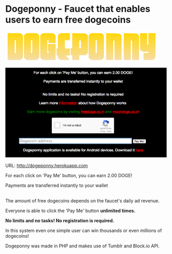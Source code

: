 # Dogeponny - Faucet that enables users to earn free dogecoins

![alt tag](https://raw.githubusercontent.com/fsiamp/dogeponny/master/TEr0vl1426001980.png)

![alt tag](https://raw.githubusercontent.com/fsiamp/dogeponny/master/generate.png)

URL: http://dogeponny.herokuapp.com

For each click on 'Pay Me' button, you can earn 2.00 DOGE!

Payments are transferred instantly to your wallet<br><Br>


The amount of free dogecoins depends on the faucet's daily ad revenue.<br>

Everyone is able to click the 'Pay Me' button <b>unlimited times.</b><br>

<b>No limits and no tasks! No registration is required.</b><br>

In this system even one simple user can win thousands or even millions of dogecoins!

Dogeponny was made in PHP and makes use of Tumblr and Block.io API. 
